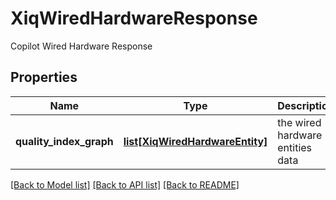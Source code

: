 # XiqWiredHardwareResponse

Copilot Wired Hardware Response
## Properties
Name | Type | Description | Notes
------------ | ------------- | ------------- | -------------
**quality_index_graph** | [**list[XiqWiredHardwareEntity]**](XiqWiredHardwareEntity.md) | the wired hardware entities data | [optional] 

[[Back to Model list]](../README.md#documentation-for-models) [[Back to API list]](../README.md#documentation-for-api-endpoints) [[Back to README]](../README.md)


